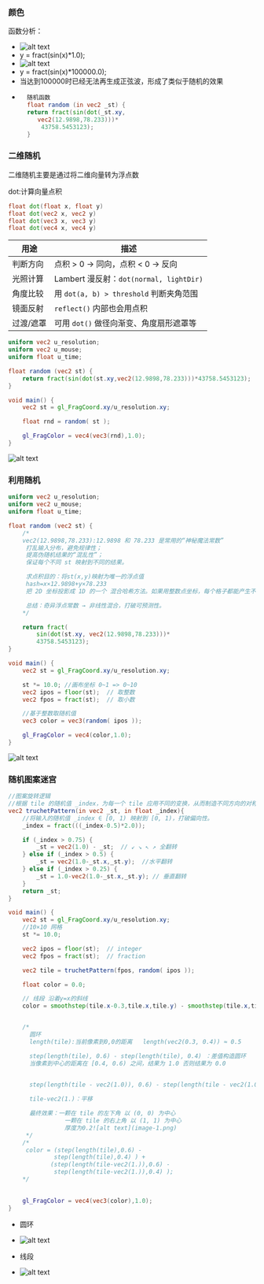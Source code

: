### 颜色

函数分析：

- ![alt text](./img/24.png)
- y = fract(sin(x)*1.0);
- ![alt text](./img/25.png)
- y = fract(sin(x)*100000.0);
- 当达到100000时已经无法再生成正弦波，形成了类似于随机的效果
- ```glsl
    随机函数
    float random (in vec2 _st) {
    return fract(sin(dot(_st.xy,
       vec2(12.9898,78.233)))*
        43758.5453123);
    }
  ```  


### 二维随机

二维随机主要是通过将二维向量转为浮点数

dot:计算向量点积
```glsl
float dot(float x, float y)  
float dot(vec2 x, vec2 y)  
float dot(vec3 x, vec3 y)  
float dot(vec4 x, vec4 y)
```

| 用途       | 描述                                  |
| -------- | ----------------------------------- |
|  判断方向  | 点积 > 0 → 同向，点积 < 0 → 反向             |
|  光照计算  | Lambert 漫反射：`dot(normal, lightDir)` |
|  角度比较  | 用 `dot(a, b) > threshold` 判断夹角范围    |
|  镜面反射  | `reflect()` 内部也会用点积                 |
|  过渡/遮罩 | 可用 `dot()` 做径向渐变、角度扇形遮罩等            |



```glsl
uniform vec2 u_resolution;
uniform vec2 u_mouse;
uniform float u_time;

float random (vec2 st) {
    return fract(sin(dot(st.xy,vec2(12.9898,78.233)))*43758.5453123);
}

void main() {
    vec2 st = gl_FragCoord.xy/u_resolution.xy;

    float rnd = random( st );

    gl_FragColor = vec4(vec3(rnd),1.0);
}

```
![alt text](./img/26.png)


### 利用随机

```glsl
uniform vec2 u_resolution;
uniform vec2 u_mouse;
uniform float u_time;

float random (vec2 st) {
    /*
    vec2(12.9898,78.233):12.9898 和 78.233 是常用的“神秘魔法常数”
     打乱输入分布，避免规律性；
     提高伪随机结果的“混乱性”；
     保证每个不同 st 映射到不同的结果。

     求点积目的：将st(x,y)映射为唯一的浮点值
     hash=x×12.9898+y×78.233
     把 2D 坐标投影成 1D 的一个 混合哈希方法。如果用整数点坐标，每个格子都能产生不同的 hash。

     总结：奇异浮点常数 → 非线性混合，打破可预测性。
    */

    return fract(
        sin(dot(st.xy, vec2(12.9898,78.233)))*
        43758.5453123);
}

void main() {
    vec2 st = gl_FragCoord.xy/u_resolution.xy;

    st *= 10.0; //画布坐标 0~1 => 0~10
    vec2 ipos = floor(st);  // 取整数
    vec2 fpos = fract(st);  // 取小数

    //基于整数取随机值
    vec3 color = vec3(random( ipos ));

    gl_FragColor = vec4(color,1.0);
}

```
![alt text](./img/27.png)



### 随机图案迷宫
```glsl
//图案旋转逻辑
//根据 tile 的随机值 _index，为每一个 tile 应用不同的变换，从而制造不同方向的对称图案
vec2 truchetPattern(in vec2 _st, in float _index){
    //将输入的随机值 _index ∈ [0, 1) 映射到 [0, 1)，打破偏向性。
    _index = fract(((_index-0.5)*2.0));

    if (_index > 0.75) {
        _st = vec2(1.0) - _st;  // ↙ ↘ ↖ ↗ 全翻转
    } else if (_index > 0.5) {
        _st = vec2(1.0-_st.x,_st.y);  //水平翻转
    } else if (_index > 0.25) {
        _st = 1.0-vec2(1.0-_st.x,_st.y); // 垂直翻转
    }
    return _st;
}

void main() {
    vec2 st = gl_FragCoord.xy/u_resolution.xy;
    //10×10 网格
    st *= 10.0;

    vec2 ipos = floor(st);  // integer
    vec2 fpos = fract(st);  // fraction

    vec2 tile = truchetPattern(fpos, random( ipos ));

    float color = 0.0;

    // 线段 沿着y=x的斜线
    color = smoothstep(tile.x-0.3,tile.x,tile.y) - smoothstep(tile.x,tile.x+0.3,tile.y);


    /*
      圆环
      length(tile):当前像素到0,0的距离   length(vec2(0.3, 0.4)) ≈ 0.5

      step(length(tile), 0.6) - step(length(tile), 0.4) ：差值构造圆环
      当像素到中心的距离在 [0.4, 0.6) 之间，结果为 1.0 否则结果为 0.0


      step(length(tile - vec2(1.0)), 0.6) - step(length(tile - vec2(1.0)), 0.4)：圆心变为1,1，
      
      tile-vec2(1.)：平移

      最终效果：一颗在 tile 的左下角 以 (0, 0) 为中心
                一颗在 tile 的右上角 以 (1, 1) 为中心
                厚度为0.2![alt text](image-1.png)
     */
    /* 
     color = (step(length(tile),0.6) -
             step(length(tile),0.4) ) +
            (step(length(tile-vec2(1.)),0.6) -
             step(length(tile-vec2(1.)),0.4) );
    */
   

    gl_FragColor = vec4(vec3(color),1.0);
}
```

- 圆环
- ![alt text](./img/28.png)


- 线段
- ![alt text](./img/29.png)
